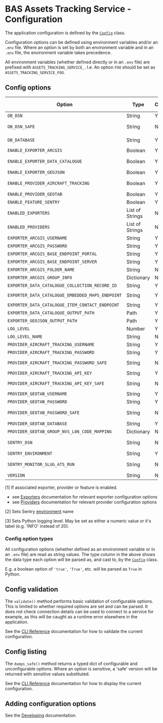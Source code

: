 # BAS Assets Tracking Service - Configuration

The application configuration is defined by the [`Config`](../src/assets_tracking_service/config.py) class.

Configuration options can be defined using environment variables and/or an `.env` file. Where an option is set by both
an environment variable and in an `.env` file, the environment variable takes precedence.

All environment variables (whether defined directly or in an `.env` file) are prefixed with `ASSETS_TRACKING_SERVICE_`.
I.e. An option `FOO` should be set as `ASSETS_TRACKING_SERVICE_FOO`.

## Config options

| Option                                           | Type            | Configurable | Required | Sensitive | Since Version | Summary                                                             | Default                                           | Example                                                   |
|--------------------------------------------------|-----------------|--------------|----------|-----------|---------------|---------------------------------------------------------------------|---------------------------------------------------|-----------------------------------------------------------|
| `DB_DSN`                                         | String          | Yes          | Yes      | Yes       | v0.3.x        | Postgres connection string                                          | *N/A*                                             | 'postgresql://username:password@$db.example.com/database' |
| `DB_DSN_SAFE`                                    | String          | No           | -        | -         | v0.3.x        | `DB_DSN` with sensitive elements redacted                           | *N/A*                                             | 'postgresql://username:REDACTED@$db.example.com/database' |
| `DB_DATABASE`                                    | String          | Yes          | No       | No        | v0.3.x        | Optional override for database in `DB_DSN`                          | *None*                                            | 'database_test'                                           |
| `ENABLE_EXPORTER_ARCGIS`                         | Boolean         | Yes          | No       | No        | v0.3.x        | Enables ArcGIS exporter if true                                     | *True*                                            | *True*                                                    |
| `ENABLE_EXPORTER_DATA_CATALOGUE`                 | Boolean         | Yes          | No       | No        | v0.5.x        | Enables Data Catalogue exporter if true                             | *True*                                            | *True*                                                    |
| `ENABLE_EXPORTER_GEOJSON`                        | Boolean         | Yes          | No       | No        | v0.3.x        | Enables GeoJSON exporter if true                                    | *True*                                            | *True*                                                    |
| `ENABLE_PROVIDER_AIRCRAFT_TRACKING`              | Boolean         | Yes          | No       | No        | v0.3.x        | Enables Aircraft Tracking provider if true                          | *True*                                            | *True*                                                    |
| `ENABLE_PROVIDER_GEOTAB`                         | Boolean         | Yes          | No       | No        | v0.3.x        | Enables Geotab provider if true                                     | *True*                                            | *True*                                                    |
| `ENABLE_FEATURE_SENTRY`                          | Boolean         | Yes          | No       | No        | v0.4.x        | Enables Sentry monitoring if true                                   | *True*                                            | *True*                                                    |
| `ENABLED_EXPORTERS`                              | List of Strings | No           | -        | -         | v0.3.x        | Derived list of enabled exporter names                              | *N/A*                                             | '['arcgis', 'geojson]'                                    |
| `ENABLED_PROVIDERS`                              | List of Strings | No           | -        | -         | v0.3.x        | Derived list of enabled provider names                              | *N/A*                                             | '['geotab']'                                              |
| `EXPORTER_ARCGIS_USERNAME`                       | String          | Yes          | Yes [1]  | No        | v0.3.x        | See relevant exporter configuration                                 | *None*                                            | 'x'                                                       |
| `EXPORTER_ARCGIS_PASSWORD`                       | String          | Yes          | Yes [1]  | Yes       | v0.3.x        | See relevant exporter configuration                                 | *None*                                            | 'x'                                                       |
| `EXPORTER_ARCGIS_BASE_ENDPOINT_PORTAL`           | String          | Yes          | Yes [1]  | No        | v0.5.x        | See relevant exporter configuration                                 | *None*                                            | 'https://example.com'                                     |
| `EXPORTER_ARCGIS_BASE_ENDPOINT_SERVER`           | String          | Yes          | Yes [1]  | No        | v0.5.x        | See relevant exporter configuration                                 | *None*                                            | 'https://example.com/arcgis'                              |
| `EXPORTER_ARCGIS_FOLDER_NAME`                    | String          | No           | -        | -         | v0.5.x        | See relevant exporter configuration                                 | *N/A*                                             | 'example'                                                 |
| `EXPORTER_ARCGIS_GROUP_INFO`                     | Dictionary      | No           | -        | -         | v0.5.x        | See relevant exporter configuration                                 | *N/A*                                             | -                                                         |
| `EXPORTER_DATA_CATALOGUE_COLLECTION_RECORD_ID`   | String          | Yes          | Yes      | No        | v0.5.x        | See relevant exporter configuration                                 | *N/A*                                             | '123'                                                     |
| `EXPORTER_DATA_CATALOGUE_EMBEDDED_MAPS_ENDPOINT` | String          | Yes          | No       | No        | v0.6.x        | See relevant exporter configuration                                 | `https://embedded-maps-testing.data.bas.ac.uk/v1` | 'https://embedded-maps-testing.data.bas.ac.uk/v1'         |
| `EXPORTER_DATA_CATALOGUE_ITEM_CONTACT_ENDPOINT`  | String          | Yes          | Yes      | No        | v0.6.x        | See relevant exporter configuration                                 | *N/A*                                             | 'https://example.com/...'                                 |
| `EXPORTER_DATA_CATALOGUE_OUTPUT_PATH`            | Path            | Yes          | Yes [1]  | No        | v0.5.x        | See relevant exporter configuration                                 | *None*                                            | '/data/exports/records'                                   |
| `EXPORTER_GEOJSON_OUTPUT_PATH`                   | Path            | Yes          | Yes [1]  | No        | v0.3.x        | See relevant exporter configuration                                 | *None*                                            | '/data/exports/output.geojson'                            |
| `LOG_LEVEL`                                      | Number          | Yes          | No       | No        | v0.4.x        | Application logging level                                           | 30                                                | 20                                                        |
| `LOG_LEVEL_NAME`                                 | String          | No           | No       | Non       | v0.4.x        | Application logging level name                                      | 'WARNING'                                         | 'INFO'                                                    |
| `PROVIDER_AIRCRAFT_TRACKING_USERNAME`            | String          | Yes          | Yes [1]  | No        | v0.3.x        | See relevant provider configuration                                 | *None*                                            | 'x'                                                       |
| `PROVIDER_AIRCRAFT_TRACKING_PASSWORD`            | String          | Yes          | Yes [1]  | Yes       | v0.3.x        | See relevant provider configuration                                 | *None*                                            | 'x'                                                       |
| `PROVIDER_AIRCRAFT_TRACKING_PASSWORD_SAFE`       | String          | No           | -        | -         | v0.3.x        | `PROVIDER_AIRCRAFT_TRACKING_PASSWORD` with sensitive value redacted | *N/A*                                             | 'REDACTED'                                                |
| `PROVIDER_AIRCRAFT_TRACKING_API_KEY`             | String          | Yes          | Yes [1]  | Yes       | v0.3.x        | See relevant provider configuration                                 | *None*                                            | 'x'                                                       |
| `PROVIDER_AIRCRAFT_TRACKING_API_KEY_SAFE`        | String          | No           | -        | -         | v0.3.x        | `PROVIDER_AIRCRAFT_TRACKING_API_KEY` with sensitive value redacted  | *N/A*                                             | 'REDACTED'                                                |
| `PROVIDER_GEOTAB_USERNAME`                       | String          | Yes          | Yes [1]  | No        | v0.3.x        | See relevant provider configuration                                 | *None*                                            | 'x'                                                       |
| `PROVIDER_GEOTAB_PASSWORD`                       | String          | Yes          | Yes [1]  | Yes       | v0.3.x        | See relevant provider configuration                                 | *None*                                            | 'x'                                                       |
| `PROVIDER_GEOTAB_PASSWORD_SAFE`                  | String          | No           | -        | -         | v0.3.x        | `PROVIDER_GEOTAB_PASSWORD` with sensitive value redacted            | *N/A*                                             | 'REDACTED'                                                |
| `PROVIDER_GEOTAB_DATABASE`                       | String          | Yes          | Yes [1]  | No        | v0.3.x        | See relevant provider configuration                                 | *None*                                            | 'x'                                                       |
| `PROVIDER_GEOTAB_GROUP_NVS_L06_CODE_MAPPING`     | Dictionary      | No           | -        | -         | v0.3.x        | See relevant provider configuration                                 | *N/A*                                             | -                                                         |
| `SENTRY_DSN`                                     | String          | No           | -        | -         | v0.4.x        | Sentry connection string (not considered sensitive)                 | *N/A*                                             | 'https://123@123.ingest.us.sentry.io/123'                 |
| `SENTRY_ENVIRONMENT`                             | String          | Yes          | No       | No        | v0.4.x        | [2]                                                                 | 'development'                                     | 'production'                                              |
| `SENTRY_MONITOR_SLUG_ATS_RUN`                    | String          | No           | -        | -         | v0.4.x        | Name of the relevant sentry cron monitor for tracking data refresh  | *N/A*                                             | 'ats-run'                                                 |
| `VERSION`                                        | String          | No           | -        | -         | v0.3.x        | Application package version                                         | *N/A*                                             | '0.3.0'                                                   |

[1] If associated exporter, provider or feature is enabled.

- see [Exporters](./exporters.md) documentation for relevant exporter configuration options
- see [Providers](./providers.md) documentation for relevant provider configuration options

[2] Sets Sentry [environment](https://docs.sentry.io/platforms/python/configuration/environments/) name

[3] Sets Python logging level. May be set as either a numeric value or it's label (e.g. 'INFO' instead of 20).

### Config option types

All configuration options (whether defined as an environment variable or in an `.env` file) are read as string values.
The type column in the above shows the data type each option will be parsed as, and cast to, by the
[`Config`](../src/assets_tracking_service/config.py) class.

E.g. a boolean option of `'true'`, `'True'`, etc. will be parsed as `True` in Python.

## Config validation

The `validate()` method performs basic validation of configurable options. This is limited to whether required options
are set and can be parsed. It does not check connection details can be used to connect to a service for example, as
this will be caught as a runtime error elsewhere in the application.

See the [CLI Reference](./cli-reference.md#config-commands) documentation for how to validate the current configuration.

## Config listing

The `dumps_safe()` method returns a typed dict of configurable and unconfigurable options. Where an option is
sensitive, a 'safe' version will be returned with sensitive values substituted.

See the [CLI Reference](./cli-reference.md#config-commands) documentation for how to display the current configuration.

## Adding configuration options

See the [Developing](./dev.md#adding-configuration-options) documentation.
